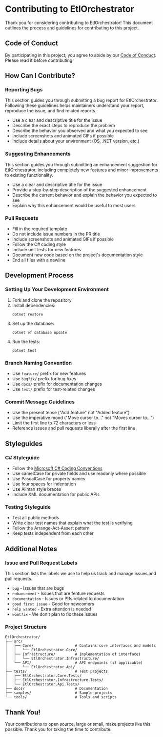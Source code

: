 # Contributing to EtlOrchestrator

Thank you for considering contributing to EtlOrchestrator! This document outlines the process and guidelines for contributing to this project.

## Code of Conduct

By participating in this project, you agree to abide by our [Code of Conduct](CODE_OF_CONDUCT.md). Please read it before contributing.

## How Can I Contribute?

### Reporting Bugs

This section guides you through submitting a bug report for EtlOrchestrator. Following these guidelines helps maintainers understand your report, reproduce the issue, and find related reports.

* Use a clear and descriptive title for the issue
* Describe the exact steps to reproduce the problem
* Describe the behavior you observed and what you expected to see
* Include screenshots and animated GIFs if possible
* Include details about your environment (OS, .NET version, etc.)

### Suggesting Enhancements

This section guides you through submitting an enhancement suggestion for EtlOrchestrator, including completely new features and minor improvements to existing functionality.

* Use a clear and descriptive title for the issue
* Provide a step-by-step description of the suggested enhancement
* Describe the current behavior and explain the behavior you expected to see
* Explain why this enhancement would be useful to most users

### Pull Requests

* Fill in the required template
* Do not include issue numbers in the PR title
* Include screenshots and animated GIFs if possible
* Follow the C# coding style
* Include unit tests for new features
* Document new code based on the project's documentation style
* End all files with a newline

## Development Process

### Setting Up Your Development Environment

1. Fork and clone the repository
2. Install dependencies:
   ```
   dotnet restore
   ```
3. Set up the database:
   ```
   dotnet ef database update
   ```
4. Run the tests:
   ```
   dotnet test
   ```

### Branch Naming Convention

* Use `feature/` prefix for new features
* Use `bugfix/` prefix for bug fixes
* Use `docs/` prefix for documentation changes
* Use `test/` prefix for test-related changes

### Commit Message Guidelines

* Use the present tense ("Add feature" not "Added feature")
* Use the imperative mood ("Move cursor to..." not "Moves cursor to...")
* Limit the first line to 72 characters or less
* Reference issues and pull requests liberally after the first line

## Styleguides

### C# Styleguide

* Follow the [Microsoft C# Coding Conventions](https://docs.microsoft.com/en-us/dotnet/csharp/programming-guide/inside-a-program/coding-conventions)
* Use camelCase for private fields and use readonly where possible
* Use PascalCase for property names
* Use four spaces for indentation
* Use Allman style braces
* Include XML documentation for public APIs

### Testing Styleguide

* Test all public methods
* Write clear test names that explain what the test is verifying
* Follow the Arrange-Act-Assert pattern
* Keep tests independent from each other

## Additional Notes

### Issue and Pull Request Labels

This section lists the labels we use to help us track and manage issues and pull requests.

* `bug` - Issues that are bugs
* `enhancement` - Issues that are feature requests
* `documentation` - Issues or PRs related to documentation
* `good first issue` - Good for newcomers
* `help wanted` - Extra attention is needed
* `wontfix` - We don't plan to fix these issues

### Project Structure

```
EtlOrchestrator/
├── src/
│   ├── Core/                   # Contains core interfaces and models
│   │   └── EtlOrchestrator.Core/
│   ├── Infrastructure/         # Implementation of interfaces
│   │   └── EtlOrchestrator.Infrastructure/
│   └── API/                    # API endpoints (if applicable)
│       └── EtlOrchestrator.Api/
├── tests/                      # Test projects
│   ├── EtlOrchestrator.Core.Tests/
│   ├── EtlOrchestrator.Infrastructure.Tests/
│   └── EtlOrchestrator.Api.Tests/
├── docs/                       # Documentation
├── samples/                    # Sample projects
└── tools/                      # Tools and scripts
```

## Thank You!

Your contributions to open source, large or small, make projects like this possible. Thank you for taking the time to contribute. 